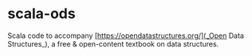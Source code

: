 # scala-ods

Scala code to accompany [https://opendatastructures.org/](_Open Data Structures_), a free & open-content textbook on data structures.
